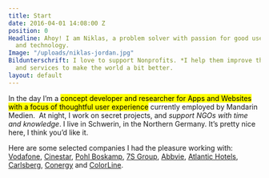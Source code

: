 ```yaml
---
title: Start
date: 2016-04-01 14:08:00 Z
position: 0
Headline: Ahoy! I am Niklas, a problem solver with passion for good user experience
  and technology.
Image: "/uploads/niklas-jordan.jpg"
Bildunterschrift: I love to support Nonprofits. *I help them improve there products
  and services to make the world a bit better.
layout: default
---
```


In the day I’m a <mark>concept developer and researcher for Apps and Websites with a focus of thoughtful user experience</mark> currently employed by Mandarin Medien.  At night, I work on secret projects, and *support NGOs with time and knowledge*.
I live in Schwerin, in the Northern Germany. It’s pretty nice here, I think you’d like it.

Here are some selected companies I had the pleasure working with:
[Vodafone](https://www.vodafone.de/), [Cinestar](http://www.cinestar.de/), [Pohl Boskamp](http://www.pohl-boskamp.de/), [7S Group](http://www.7s.com/de), [Abbvie](http://www.abbvie.de/), [Atlantic Hotels](http://www.atlantic-hotels.de/), [Carlsberg](http://www.carlsberg.de/), [Conergy](http://www.conergy.de/) and [ColorLine](http://www.colorline.de/).
